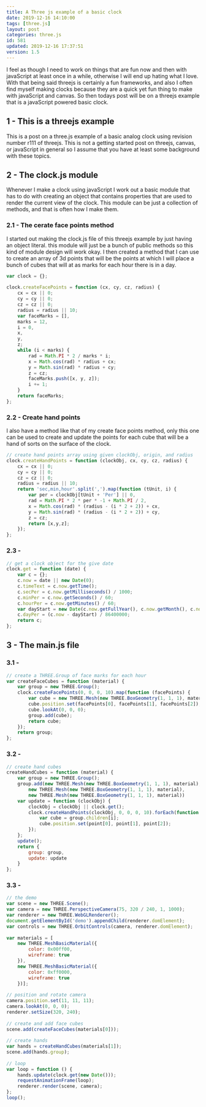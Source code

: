 ```yaml
---
title: A Three js example of a basic clock
date: 2019-12-16 14:10:00
tags: [three.js]
layout: post
categories: three.js
id: 581
updated: 2019-12-16 17:37:51
version: 1.5
---
```


I feel as though I need to work on things that are fun now and then with javaScript at least once in a while, otherwise I will end up hating what I love. With that being said threejs is certainly a fun frameworks, and also I often find myself making clocks because they are a quick yet fun thing to make with javaScript and canvas. So then todays post will be on a threejs example that is a javaScript powered basic clock.

<!-- more -->

## 1 - This is a threejs example

This is a post on a three.js example of a basic analog clock using revision number r111 of threejs. This is not a getting started post on threejs, canvas, or javaScript in general so I assume that you have at least some background with these topics.

## 2 - The clock.js module

Whenever I make a clock using javaScript I work out a basic module that has to do with creating an object that contains properties that are used to render the current view of the clock. This module can be just a collection of methods, and that is often how I make them.

### 2.1 - The cerate face points method

I started out making the clock.js file of this threejs example by just having an object literal. this module will just be a bunch of public methods so this kind of module design will work okay. I then created a method that I can use to create an array of 3d points that will be the points at which I will place a bunch of cubes that will at as marks for each hour there is in a day.

```js
var clock = {};
 
clock.createFacePoints = function (cx, cy, cz, radius) {
    cx = cx || 0;
    cy = cy || 0;
    cz = cz || 0;
    radius = radius || 10;
    var faceMarks = [],
    marks = 12,
    i = 0,
    x,
    y,
    z;
    while (i < marks) {
        rad = Math.PI * 2 / marks * i;
        x = Math.cos(rad) * radius + cx;
        y = Math.sin(rad) * radius + cy;
        z = cz;
        faceMarks.push([x, y, z]);
        i += 1;
    }
    return faceMarks;
};
```

### 2.2 - Create hand points
 
I also have a method like that of my create face points method, only this one can be used to create and update the points for each cube that will be a hand of sorts on the surface of the clock.

```js
// create hand points array using given clockObj, origin, and radius
clock.createHandPoints = function (clockObj, cx, cy, cz, radius) {
    cx = cx || 0;
    cy = cy || 0;
    cz = cz || 0;
    radius = radius || 10;
    return 'sec,min,hour'.split(',').map(function (tUnit, i) {
        var per = clockObj[tUnit + 'Per'] || 0,
        rad = Math.PI * 2 * per * -1 + Math.PI / 2,
        x = Math.cos(rad) * (radius - (i * 2 + 2)) + cx,
        y = Math.sin(rad) * (radius - (i * 2 + 2)) + cy,
        z = cz;
        return [x,y,z];
    });
};
```

### 2.3 - 

```js
// get a clock object for the give date
clock.get = function (date) {
    var c = {};
    c.now = date || new Date(0);
    c.timeText = c.now.getTime();
    c.secPer = c.now.getMilliseconds() / 1000;
    c.minPer = c.now.getSeconds() / 60;
    c.hourPer = c.now.getMinutes() / 60;
    var dayStart = new Date(c.now.getFullYear(), c.now.getMonth(), c.now.getDate(), 0, 0, 0, 0);
    c.dayPer = (c.now - dayStart) / 86400000;
    return c;
};
```

## 3 - The main.js file

### 3.1 -

```js
// create a THREE.Group of face marks for each hour
var createFaceCubes = function (material) {
    var group = new THREE.Group();
    clock.createFacePoints(0, 0, 0, 10).map(function (facePoints) {
        var cube = new THREE.Mesh(new THREE.BoxGeometry(1, 1, 1), material);
        cube.position.set(facePoints[0], facePoints[1], facePoints[2]);
        cube.lookAt(0, 0, 0);
        group.add(cube);
        return cube;
    });
    return group;
};
```

### 3.2 - 

```js
// create hand cubes
createHandCubes = function (material) {
    var group = new THREE.Group();
    group.add(new THREE.Mesh(new THREE.BoxGeometry(1, 1, 1), material),
        new THREE.Mesh(new THREE.BoxGeometry(1, 1, 1), material),
        new THREE.Mesh(new THREE.BoxGeometry(1, 1, 1), material))
    var update = function (clockObj) {
        clockObj = clockObj || clock.get();
        clock.createHandPoints(clockObj, 0, 0, 0, 10).forEach(function (point, i) {
            var cube = group.children[i];
            cube.position.set(point[0], point[1], point[2]);
        });
    };
    update();
    return {
        group: group,
        update: update
    }
};
```

### 3.3 - 

```js
// the demo
var scene = new THREE.Scene();
var camera = new THREE.PerspectiveCamera(75, 320 / 240, 1, 1000);
var renderer = new THREE.WebGLRenderer();
document.getElementById('demo').appendChild(renderer.domElement);
var controls = new THREE.OrbitControls(camera, renderer.domElement);
 
var materials = [
    new THREE.MeshBasicMaterial({
        color: 0x00ff00,
        wireframe: true
    }),
    new THREE.MeshBasicMaterial({
        color: 0xff0000,
        wireframe: true
    })];
 
// position and rotate camera
camera.position.set(11, 11, 11);
camera.lookAt(0, 0, 0);
renderer.setSize(320, 240);
 
// create and add face cubes
scene.add(createFaceCubes(materials[0]));
 
// create hands
var hands = createHandCubes(materials[1]);
scene.add(hands.group);
 
// loop
var loop = function () {
    hands.update(clock.get(new Date()));
    requestAnimationFrame(loop);
    renderer.render(scene, camera);
};
loop();
```